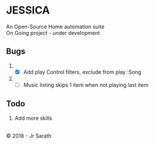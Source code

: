 # JESSICA
An Open-Source Home automation suite <br />
On Going project - under development

## Bugs
1. - [x] Add play Control filters, exclude from play :Song
2. - [ ] Music listing skips 1 item when not playing last item

## Todo
1. Add more skills

<br>
&copy; 2018 - Jr Sarath
